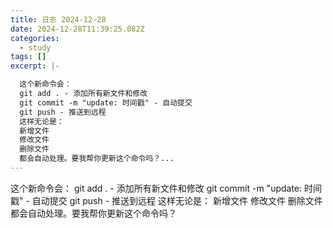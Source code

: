 ```yaml
---
title: 日志 2024-12-28
date: 2024-12-28T11:39:25.082Z
categories:
  - study
tags: []
excerpt: |-

  这个新命令会：
  git add . - 添加所有新文件和修改
  git commit -m "update: 时间戳" - 自动提交
  git push - 推送到远程
  这样无论是：
  新增文件
  修改文件
  删除文件
  都会自动处理。要我帮你更新这个命令吗？...
---
```


这个新命令会：
git add . - 添加所有新文件和修改
git commit -m "update: 时间戳" - 自动提交
git push - 推送到远程
这样无论是：
新增文件
修改文件
删除文件
都会自动处理。要我帮你更新这个命令吗？
